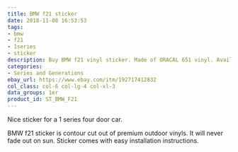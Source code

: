 ```yaml
---
title: BMW f21 sticker
date: 2018-11-08 16:53:53
tags:
- bmw
- f21
- 1series
- sticker
description: Buy BMW f21 vinyl sticker. Made of ORACAL 651 vinyl. Available in different colors.
categories:
- Series and Generations
ebay_url: https://www.ebay.com/itm/192717412832
col_class: col-6 col-lg-4 col-xl-3
data_groups: 1er
product_id: ST_BMW_F21
---
```


Nice sticker for a 1 series four door car.

<!-- more -->
<!-- {% asset_img content-image bmw-f21-window-vinyl-sticker.jpg 500 500 'BMW f21 vinyl sport drift stance sticker"BMW e87 vinyl sport drift stance sticker"' %} -->

BMW f21 sticker is contour cut out of premium outdoor vinyls. It will never fade out on sun. Sticker comes with easy installation instructions. 
